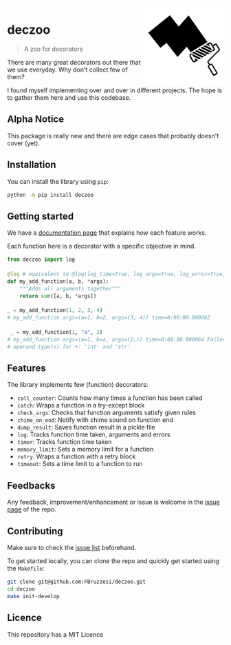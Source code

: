 <img src="docs/img/icon.png" width=185 height=185 align="right">

# deczoo

> A zoo for decorators

There are many great decorators out there that we use everyday. Why don't collect few of them?

I found myself implementing over and over in different projects. The hope is to gather them here and use this codebase.

## Alpha Notice

This package is really new and there are edge cases that probably doesn't cover (yet).

## Installation

You can install the library using `pip`:

```bash
python -m pip install deczoo
```

## Getting started

We have a [documentation page](https://fbruzzesi.github.io/deczoo/) that explains how each feature works.

Each function here is a decorator with a specific objective in mind.

```python
from deczoo import log

@log # equivalent to @log(log_time=True, log_args=True, log_error=True, logging_fn=print)
def my_add_function(a, b, *args):
    """Adds all arguments together"""
    return sum([a, b, *args])

_ = my_add_function(1, 2, 3, 4)
# my_add_function args=(a=1, b=2, args=(3, 4)) time=0:00:00.000062

 _ = my_add_function(1, "a", 2)
# my_add_function args=(a=1, b=a, args=(2,)) time=0:00:00.000064 Failed with error: unsupported
# operand type(s) for +: 'int' and 'str'
```

## Features

The library implements few (function) decorators:

- `call_counter`: Counts how many times a function has been called
- `catch`: Wraps a function in a try-except block
- `check_args`: Checks that function arguments satisfy given rules
- `chime_on_end`: Notify with chime sound on function end
- `dump_result`: Saves function result in a pickle file
- `log`: Tracks function time taken, arguments and errors
- `timer`: Tracks function time taken
- `memory_limit`: Sets a memory limit for a function
- `retry`: Wraps a function with a retry block
- `timeout`: Sets a time limit to a function to run

## Feedbacks

Any feedback, improvement/enhancement or issue is welcome in the [issue page](https://github.com/FBruzzesi/deczoo/issues) of the repo.

## Contributing

Make sure to check the [issue list](https://github.com/FBruzzesi/deczoo/issues) beforehand.

 To get started locally, you can clone the repo and quickly get started using the `Makefile`:

```bash
git clone git@github.com:FBruzzesi/deczoo.git
cd deczoo
make init-develop
```

## Licence

This repository has a MIT Licence
